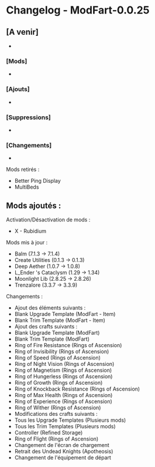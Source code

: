 # Changelog - ModFart-0.0.25

## [A venir]
- 

### [Mods]
- 

### [Ajouts]
- 

### [Suppressions]
- 

### [Changements]
- 

Mods retirés :
- Better Ping Display
- MultiBeds

Mods ajoutés :
- 

Activation/Désactivation de mods :
- X - Rubidium

Mods mis à jour :
- Balm (7.1.3 -> 7.1.4)
- Create Utilities (0.1.3 -> 0.1.3)
- Deep Aether (1.0.7 -> 1.0.8)
- L_Ender 's Cataclysm (1.29 -> 1.34)
- Moonlight Lib (2.8.25 -> 2.8.26)
- Trenzalore (3.3.7 -> 3.3.9)

Changements :
- Ajout des éléments suivants :
 - Blank Upgrade Template (ModFart - Item)
 - Blank Trim Template (ModFart - Item)
- Ajout des crafts suivants :
 - Blank Upgrade Template (ModFart)
 - Blank Trim Template (ModFart)
 - Ring of Fire Resistance (Rings of Ascension)
 - Ring of Invisibility (Rings of Ascension)
 - Ring of Speed (Rings of Ascension)
 - Ring of Night Vision (Rings of Ascension)
 - Ring of Magnetism (Rings of Ascension)
 - Ring of Hungerless (Rings of Ascension)
 - Ring of Growth (Rings of Ascension)
 - Ring of Knockback Resistance (Rings of Ascension)
 - Ring of Max Health (Rings of Ascension)
 - Ring of Experience (Rings of Ascension)
 - Ring of Wither (Rings of Ascension)
- Modifications des crafts suivants :
 - Tous les Upgrade Templates (Plusieurs mods)
 - Tous les Trim Templates (Plusieurs mods)
 - Controller (Refined Storage)
 - Ring of Flight (Rings of Ascension)
- Changement de l'écran de chargement
- Retrait des Undead Knights (Apotheosis)
- Changement de l'équipement de départ